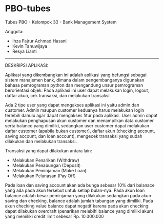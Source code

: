 # PBO-tubes

Tubes PBO - Kelompok 33 - Bank Management System

Anggota:
- Ihza Fajrur Achmad Hasani
- Kevin Tanuwijaya
- Resya Lianti
-----------------------------------------------------------------------------------------------------------------------------------------------------------------------------------

DESKRIPSI APLIKASI:

Aplikasi yang dikembangkan ini adalah aplikasi yang befungsi sebagai sistem manajemen bank, dimana dalam pengembanganya digunakan bahasa pemrograman python dan mengandung unsur pemrograman berorientasi objek. Pada aplikasi ini user dapat melakukan login, logout, daftar akun, cek transaksi, dan melakukan transaksi.  

Ada 2 tipe user yang dapat mengakses aplikasi ini yaitu admin dan customer. Admin maupun customer keduanya harus melakukan login terlebih dahulu agar dapat mengakses fitur pada aplikasi. User admin dapat melakukan penghapusan akun customer dan menampilkan data customer serta balance yang dimiliki, sedangkan user customer dapat melakukan daftar customer (apabila bukan customer), daftar akun (checking account, saving account, dan loan account), mengecek transaksi yang sudah dilakukan dan melakukan transaksi. 

Transaksi yang dapat dilakukan antara lain:
- Melakukan Penarikan (Withdraw)
- Melakukan Penabungan (Deposit)
- Melakukan Peminjaman (Make Loan)
- Melakukan Pelunasan (Pay Off)

Pada loan dan saving account akan ada bunga sebesar 10% dari balanace yang ada pada akun tersebut untuk setiap bulan-nya. Pada akun loan balance adalah besar peminjaman yang dilakukan sedangkan pada akun saving dan checking, balance adalah jumlah tabungan yang dimiliki. Pada akun checking value balance dapat negatif karena pada akun checking dapat dilakukan overdraft (penarikan melebihi balance yang dimiliki akun) yang memiliki credit limit sebesar Rp. 10.000.000 
